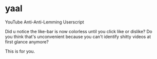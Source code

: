 # yaal
YouTube Anti-Anti-Lemming Userscript

Did u notice the like-bar is now colorless until you click like or dislike? Do you think that's unconvenient because you can't identify shitty videos at first glance anymore?

This is for you.
